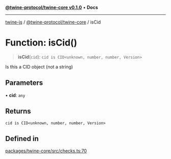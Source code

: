 [**@twine-protocol/twine-core v0.1.0**](../index.md) • **Docs**

***

[twine-js](../../../index.md) / [@twine-protocol/twine-core](../index.md) / isCid

# Function: isCid()

> **isCid**(`cid`): `cid is CID<unknown, number, number, Version>`

Is this a CID object (not a string)

## Parameters

• **cid**: `any`

## Returns

`cid is CID<unknown, number, number, Version>`

## Defined in

[packages/twine-core/src/checks.ts:70](https://github.com/twine-protocol/twine-js/blob/fb5041c7a2da4a796f653066248604ca1c5dccc6/packages/twine-core/src/checks.ts#L70)
